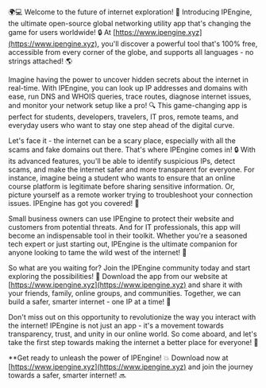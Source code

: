 🌍💻 Welcome to the future of internet exploration! 🚀 Introducing IPEngine, the ultimate open-source global networking utility app that's changing the game for users worldwide! 🔒️ At [https://www.ipengine.xyz](https://www.ipengine.xyz), you'll discover a powerful tool that's 100% free, accessible from every corner of the globe, and supports all languages - no strings attached! 🌎

Imagine having the power to uncover hidden secrets about the internet in real-time. With IPEngine, you can look up IP addresses and domains with ease, run DNS and WHOIS queries, trace routes, diagnose internet issues, and monitor your network setup like a pro! 🔍 This game-changing app is perfect for students, developers, travelers, IT pros, remote teams, and everyday users who want to stay one step ahead of the digital curve.

Let's face it - the internet can be a scary place, especially with all the scams and fake domains out there. That's where IPEngine comes in! 🔒️ With its advanced features, you'll be able to identify suspicious IPs, detect scams, and make the internet safer and more transparent for everyone. For instance, imagine being a student who wants to ensure that an online course platform is legitimate before sharing sensitive information. Or, picture yourself as a remote worker trying to troubleshoot your connection issues. IPEngine has got you covered! 📡

Small business owners can use IPEngine to protect their website and customers from potential threats. And for IT professionals, this app will become an indispensable tool in their toolkit. Whether you're a seasoned tech expert or just starting out, IPEngine is the ultimate companion for anyone looking to tame the wild west of the internet! 🌊

So what are you waiting for? Join the IPEngine community today and start exploring the possibilities! 👥 Download the app from our website at [https://www.ipengine.xyz](https://www.ipengine.xyz) and share it with your friends, family, online groups, and communities. Together, we can build a safer, smarter internet - one IP at a time! 🌟

Don't miss out on this opportunity to revolutionize the way you interact with the internet! IPEngine is not just an app - it's a movement towards transparency, trust, and unity in our online world. So come aboard, and let's take the first step towards making the internet a better place for everyone! 🚀

**Get ready to unleash the power of IPEngine! 💥 Download now at [https://www.ipengine.xyz](https://www.ipengine.xyz) and join the journey towards a safer, smarter internet! 🔜